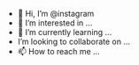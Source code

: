 - 👋 Hi, I’m @instagram
- 👀 I’m interested in ...
- 🌱 I’m currently learning ...
-  I’m looking to collaborate on ...
- 📫 How to reach me ...

<!---
Fazildestiny/Fazildestiny is a ✨ special ✨ repository because its `README.md` (this file) appears on your GitHub profile.
You can click the Preview link to take a look at your changes.
--->
